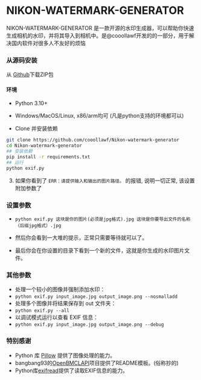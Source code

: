 # NIKON-WATERMARK-GENERATOR
NIKON-WATERMARK-GENERATOR 是一款开源的水印生成器，可以帮助你快速生成相机的水印，并将其导入到相机中。是@cooollawf开发的的一部分，用于解决国内软件对很多人不友好的烦恼







### 从源码安装

从 [Github](https://github.com/cooollawf/Nikon-watermark-generator)下载ZIP包 


#### 环境

- Python 3.10+
- Windows/MacOS/Linux, x86/arm均可 (凡是python支持的环境都可以)


- Clone 并安装依赖

```bash
git clone https://github.com/cooollawf/Nikon-watermark-generator
cd Nikon-watermark-generator
## 安装依赖
pip install -r requirements.txt
## 运行
python exif.py
```

3. 如果你看到了 `ERR：请提供输入和输出的图片路径。` 的报错, 说明一切正常, 该设置附加参数了

### 设置参数

- `python exif.py 这块是你的图片(必须是jpg格式).jpg 这块是你要导出文件的名称（后缀jpg格式）.jpg`

- 然后你会看到一大堆的提示，正常只需要等待就可以了。

- 最后你会在你设置的目录下看到一个新的文件，这就是你生成的水印图片文件。

### 其他参数
- 处理一个较小的图像并强制添加水印：
- `python exif.py input_image.jpg output_image.png --nosmalladd`
- 处理多个图像并将结果保存到 out 文件夹：
- `python exif.py --all`
- 以调试模式运行以查看 EXIF 信息：
- `python exif.py input_image.jpg output_image.png --debug`
### 特别感谢
- Python 库 [Pillow](https://github.com/python-pillow/Pillow) 提供了图像处理的能力。
- bangbang93的[OpenBMCLAPI](https://github.com/bangbang93/OpenBMCLAPI)项目提供了README模板。(俗称抄的)
- Python库[exifread](https://github.com/ianare/exif-py)提供了读取EXIF信息的能力。
